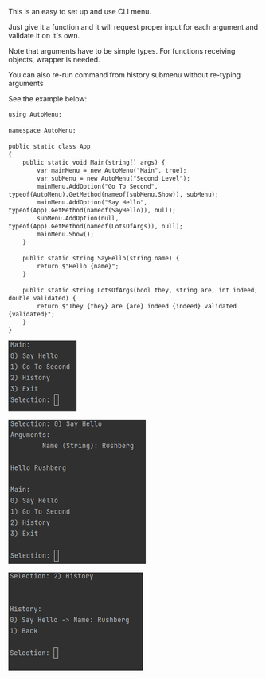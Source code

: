 This is an easy to set up and use CLI menu. 

Just give it a function and it will request proper input for each argument and validate it on it's own.

Note that arguments have to be simple types. For functions receiving objects, wrapper is needed.

You can also re-run command from history submenu without re-typing arguments  

See the example below:

    using AutoMenu;
    
    namespace AutoMenu;
    
    public static class App
    {
        public static void Main(string[] args) {
            var mainMenu = new AutoMenu("Main", true);
            var subMenu = new AutoMenu("Second Level");
            mainMenu.AddOption("Go To Second", typeof(AutoMenu).GetMethod(nameof(subMenu.Show)), subMenu);
            mainMenu.AddOption("Say Hello", typeof(App).GetMethod(nameof(SayHello)), null);    
            subMenu.AddOption(null, typeof(App).GetMethod(nameof(LotsOfArgs)), null);            
            mainMenu.Show();
        }
    
        public static string SayHello(string name) {
            return $"Hello {name}";
        }
    
        public static string LotsOfArgs(bool they, string are, int indeed, double validated) {
            return $"They {they} are {are} indeed {indeed} validated {validated}";
        }
    }

![img.png](img.png)

![img_1.png](img_1.png)

![img_2.png](img_2.png)

